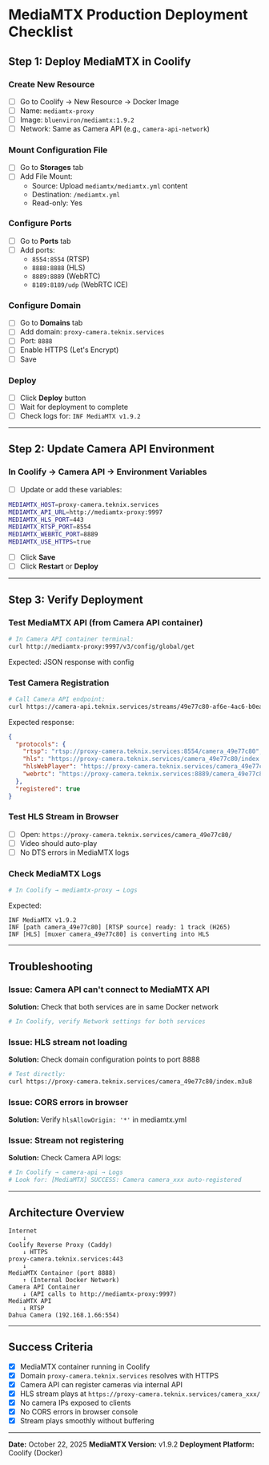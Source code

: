 # MediaMTX Production Deployment Checklist

## Step 1: Deploy MediaMTX in Coolify

### Create New Resource
- [ ] Go to Coolify → New Resource → Docker Image
- [ ] Name: `mediamtx-proxy`
- [ ] Image: `bluenviron/mediamtx:1.9.2`
- [ ] Network: Same as Camera API (e.g., `camera-api-network`)

### Mount Configuration File
- [ ] Go to **Storages** tab
- [ ] Add File Mount:
  - Source: Upload `mediamtx/mediamtx.yml` content
  - Destination: `/mediamtx.yml`
  - Read-only: Yes

### Configure Ports
- [ ] Go to **Ports** tab
- [ ] Add ports:
  - `8554:8554` (RTSP)
  - `8888:8888` (HLS)
  - `8889:8889` (WebRTC)
  - `8189:8189/udp` (WebRTC ICE)

### Configure Domain
- [ ] Go to **Domains** tab
- [ ] Add domain: `proxy-camera.teknix.services`
- [ ] Port: `8888`
- [ ] Enable HTTPS (Let's Encrypt)
- [ ] Save

### Deploy
- [ ] Click **Deploy** button
- [ ] Wait for deployment to complete
- [ ] Check logs for: `INF MediaMTX v1.9.2`

---

## Step 2: Update Camera API Environment

### In Coolify → Camera API → Environment Variables
- [ ] Update or add these variables:

```bash
MEDIAMTX_HOST=proxy-camera.teknix.services
MEDIAMTX_API_URL=http://mediamtx-proxy:9997
MEDIAMTX_HLS_PORT=443
MEDIAMTX_RTSP_PORT=8554
MEDIAMTX_WEBRTC_PORT=8889
MEDIAMTX_USE_HTTPS=true
```

- [ ] Click **Save**
- [ ] Click **Restart** or **Deploy**

---

## Step 3: Verify Deployment

### Test MediaMTX API (from Camera API container)
```bash
# In Camera API container terminal:
curl http://mediamtx-proxy:9997/v3/config/global/get
```
Expected: JSON response with config

### Test Camera Registration
```bash
# Call Camera API endpoint:
curl https://camera-api.teknix.services/streams/49e77c80-af6e-4ac6-b0ea-b4f018dacac7/proxy
```
Expected response:
```json
{
  "protocols": {
    "rtsp": "rtsp://proxy-camera.teknix.services:8554/camera_49e77c80",
    "hls": "https://proxy-camera.teknix.services/camera_49e77c80/index.m3u8",
    "hlsWebPlayer": "https://proxy-camera.teknix.services/camera_49e77c80/",
    "webrtc": "https://proxy-camera.teknix.services:8889/camera_49e77c80/whep"
  },
  "registered": true
}
```

### Test HLS Stream in Browser
- [ ] Open: `https://proxy-camera.teknix.services/camera_49e77c80/`
- [ ] Video should auto-play
- [ ] No DTS errors in MediaMTX logs

### Check MediaMTX Logs
```bash
# In Coolify → mediamtx-proxy → Logs
```
Expected:
```
INF MediaMTX v1.9.2
INF [path camera_49e77c80] [RTSP source] ready: 1 track (H265)
INF [HLS] [muxer camera_49e77c80] is converting into HLS
```

---

## Troubleshooting

### Issue: Camera API can't connect to MediaMTX API
**Solution:** Check that both services are in same Docker network
```bash
# In Coolify, verify Network settings for both services
```

### Issue: HLS stream not loading
**Solution:** Check domain configuration points to port 8888
```bash
# Test directly:
curl https://proxy-camera.teknix.services/camera_49e77c80/index.m3u8
```

### Issue: CORS errors in browser
**Solution:** Verify `hlsAllowOrigin: '*'` in mediamtx.yml

### Issue: Stream not registering
**Solution:** Check Camera API logs:
```bash
# In Coolify → camera-api → Logs
# Look for: [MediaMTX] SUCCESS: Camera camera_xxx auto-registered
```

---

## Architecture Overview

```
Internet
    ↓
Coolify Reverse Proxy (Caddy)
    ↓ HTTPS
proxy-camera.teknix.services:443
    ↓
MediaMTX Container (port 8888)
    ↑ (Internal Docker Network)
Camera API Container
    ↓ (API calls to http://mediamtx-proxy:9997)
MediaMTX API
    ↓ RTSP
Dahua Camera (192.168.1.66:554)
```

---

## Success Criteria

- [x] MediaMTX container running in Coolify
- [x] Domain `proxy-camera.teknix.services` resolves with HTTPS
- [x] Camera API can register cameras via internal API
- [x] HLS stream plays at `https://proxy-camera.teknix.services/camera_xxx/`
- [x] No camera IPs exposed to clients
- [x] No CORS errors in browser console
- [x] Stream plays smoothly without buffering

---

**Date:** October 22, 2025
**MediaMTX Version:** v1.9.2
**Deployment Platform:** Coolify (Docker)
